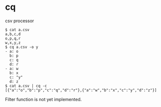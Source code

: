 # cq

csv processor

```
$ cat a.csv
a,b,c,d
o,p,q,r
w,x,y,z
$ cq a.csv -o y
- a: o
  b: p
  c: q
  d: r
- a: w
  b: x
  c: "y"
  d: z
$ cat a.csv | cq -c
[{"a":"o","b":"p","c":"q","d":"r"},{"a":"w","b":"x","c":"y","d":"z"}]
```

Filter function is not yet implemented.
